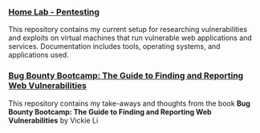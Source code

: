 ### [Home Lab - Pentesting](https://github.com/Apl223/Home-Lab/)

This repository contains my current setup for researching vulnerabilities and exploits on virtual machines that run vulnerable web applications and services. Documentation includes tools, operating systems, and applications used.

### [Bug Bounty Bootcamp: The Guide to Finding and Reporting Web Vulnerabilities](https://github.com/Apl223/Portfolio/tree/main/Cybersecurity/BugBountyBootcamp)
This repository contains my take-aways and thoughts from the book **Bug Bounty Bootcamp: The Guide to Finding and Reporting Web Vulnerabilities** by Vickie Li
